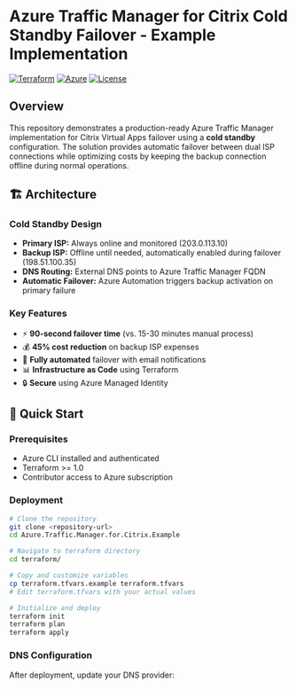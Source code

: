 # Azure Traffic Manager for Citrix Cold Standby Failover - Example Implementation

[![Terraform](https://img.shields.io/badge/Terraform-1.0+-blue.svg)](https://www.terraform.io/)
[![Azure](https://img.shields.io/badge/Azure-Traffic%20Manager-blue.svg)](https://azure.microsoft.com/en-us/services/traffic-manager/)
[![License](https://img.shields.io/badge/License-MIT-green.svg)](LICENSE)

## Overview

This repository demonstrates a production-ready Azure Traffic Manager implementation for Citrix Virtual Apps failover using a **cold standby** configuration. The solution provides automatic failover between dual ISP connections while optimizing costs by keeping the backup connection offline during normal operations.

## 🏗️ Architecture

### Cold Standby Design
- **Primary ISP:** Always online and monitored (203.0.113.10)
- **Backup ISP:** Offline until needed, automatically enabled during failover (198.51.100.35)
- **DNS Routing:** External DNS points to Azure Traffic Manager FQDN
- **Automatic Failover:** Azure Automation triggers backup activation on primary failure

### Key Features
- ⚡ **90-second failover time** (vs. 15-30 minutes manual process)
- 💰 **45% cost reduction** on backup ISP expenses
- 🤖 **Fully automated** failover with email notifications
- 📊 **Infrastructure as Code** using Terraform
- 🔒 **Secure** using Azure Managed Identity

## 🚀 Quick Start

### Prerequisites
- Azure CLI installed and authenticated
- Terraform >= 1.0
- Contributor access to Azure subscription

### Deployment
```bash
# Clone the repository
git clone <repository-url>
cd Azure.Traffic.Manager.for.Citrix.Example

# Navigate to terraform directory
cd terraform/

# Copy and customize variables
cp terraform.tfvars.example terraform.tfvars
# Edit terraform.tfvars with your actual values

# Initialize and deploy
terraform init
terraform plan
terraform apply
```

### DNS Configuration
After deployment, update your DNS provider: 